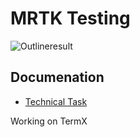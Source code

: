 # MRTK Testing


![Outlineresult](/docs/res/Outline[LMqio9NsqmM].gif)

## Documenation


- [Technical Task](/docs/TechnicalTask.md)


Working on TermX


